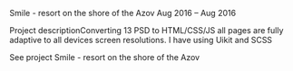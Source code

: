 Smile - resort on the shore of the ​​Azov
Aug 2016 – Aug 2016

Project descriptionConverting 13 PSD to HTML/CSS/JS all pages are fully adaptive to all devices screen resolutions. I have using Uikit and SCSS

See project Smile - resort on the shore of the ​​Azov
